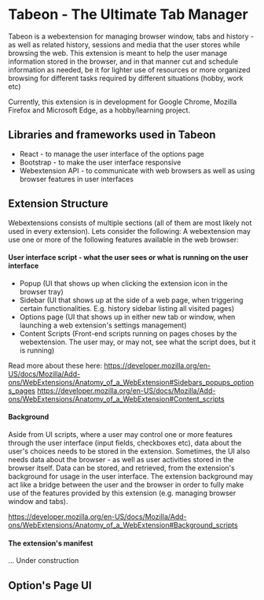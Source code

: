 # Tabeon - The Ultimate Tab Manager

Tabeon is a webextension for managing browser window, tabs and history - as well as related history, sessions and media that the user stores while browsing the web. This extension
is meant to help the user manage information stored in the browser, and in that manner cut and schedule information as needed, be it for lighter use of resources or more organized browsing
for different tasks required by different situations (hobby, work etc)

Currently, this extension is in development for Google Chrome, Mozilla Firefox and Microsoft Edge, as a hobby/learning project.

## Libraries and frameworks used in Tabeon

- React - to manage the user interface of the options page
- Bootstrap - to make the user interface responsive
- Webextension API - to communicate with web browsers as well as using browser features in user interfaces

## Extension Structure

Webextensions consists of multiple sections (all of them are most likely not used in every extension). Lets consider the following:
A webextension may use one or more of the following features available in the web browser:

#### User interface script - what the user sees or what is running on the user interface

- Popup (UI that shows up when clicking the extension icon in the browser tray)
- Sidebar (UI that shows up at the side of a web page, when triggering certain functionalities. E.g. history sidebar listing all visited pages)
- Options page (UI that shows up in either new tab or window, when launching a web extension's settings management)
- Content Scripts (Front-end scripts running on pages choses by the webextension. The user may, or may not, see what the script does, but it is running)

Read more about these here:
https://developer.mozilla.org/en-US/docs/Mozilla/Add-ons/WebExtensions/Anatomy_of_a_WebExtension#Sidebars_popups_options_pages 
https://developer.mozilla.org/en-US/docs/Mozilla/Add-ons/WebExtensions/Anatomy_of_a_WebExtension#Content_scripts

#### Background 

Aside from UI scripts, where a user may control one or more features through the user interface (input fields, checkboxes etc), data about the user's choices needs to be stored in the extension. Sometimes, the UI also needs
data about the browser - as well as user activities stored in the browser itself. Data can be stored, and retrieved, from the extension's background for usage in the user interface. The extension background may act like a bridge between
the user and the browser in order to fully make use of the features provided by this extension (e.g. managing browser window and tabs).

https://developer.mozilla.org/en-US/docs/Mozilla/Add-ons/WebExtensions/Anatomy_of_a_WebExtension#Background_scripts

#### The extension's manifest

... Under construction

## Option's Page UI